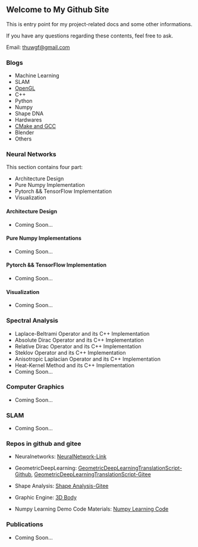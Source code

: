 ## Welcome to My Github Site

This is entry point for my project-related docs and some other informations.

If you have any questions regarding these contents,  feel free to ask.

Email: thuwgf@gmail.com

### Blogs

* Machine Learning
* SLAM
* [OpenGL](./Blogs/OpenGL/general.md)
* C++
* Python
* Numpy
* Shape DNA
* Hardwares
* [CMake and GCC](./Blogs/CMakeAndGCC/general.md)
* Blender
* Others

### Neural Networks

This section contains four part:

* Architecture Design
* Pure Numpy Implementation
* Pytorch && TensorFlow Implementation
* Visualization

#### Architecture Design

* Coming Soon...

#### Pure Numpy Implementations

* Coming Soon...

#### Pytorch && TensorFlow Implementation

* Coming Soon...

#### Visualization

* Coming Soon...

### Spectral Analysis

* Laplace-Beltrami Operator and its C++ Implementation
* Absolute Dirac Operator and its C++ Implementation
* Relative Dirac Operator and its C++ Implementation
* Steklov Operator and its C++ Implementation
* Anisotropic Laplacian Operator and its C++ Implementation
* Heat-Kernel Method and its C++ Implementation
* Coming Soon...

### Computer Graphics

* Coming Soon...

### SLAM

* Coming Soon...

### Repos in github and gitee

* Neuralnetworks: [NeuralNetwork-Link](https://github.com/GuangfuWang/NeuralNetworks)

* GeometricDeepLearning: [GeometricDeepLearningTranslationScript-Github](https://github.com/GuangfuWang/geometric-deep-learning-chinese-translation-scripts), [GeometricDeepLearningTranslationScript-Gitee](https://gitee.com/guangfuthu/geometric-deep-learning-translated-scripts)
* Shape Analysis: [Shape Analysis-Gitee](https://gitee.com/guangfuthu/shapeanalysis)
* Graphic Engine: [3D Body](https://gitee.com/guangfuthu/threedbody)
* Numpy Learning Demo Code Materials: [Numpy Learning Code](https://github.com/GuangfuWang/NumPyLearn) 

### Publications

* Coming Soon...
